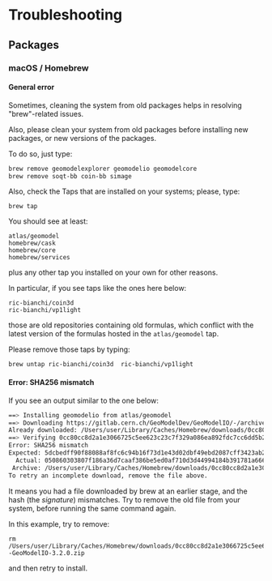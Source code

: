 
# Troubleshooting

## Packages

### macOS / Homebrew

#### General error

Sometimes, cleaning the system from old packages helps in resolving "brew"-related issues.

Also, please clean your system from old packages before installing new packages, or new versions of the packages.

To do so, just type:

```bash
brew remove geomodelexplorer geomodelio geomodelcore
brew remove soqt-bb coin-bb simage
```

Also, check the Taps that are installed on your systems; please, type:

```
brew tap
```

You should see at least:

```
atlas/geomodel
homebrew/cask
homebrew/core
homebrew/services
```

plus any other tap you installed on your own for other reasons.

In particular, if you see taps like the ones here below:

```
ric-bianchi/coin3d
ric-bianchi/vp1light
```

those are old repositories containing old formulas, which conflict with the latest version of the formulas hosted in the `atlas/geomodel` tap.

Please remove those taps by typing:

```
brew untap ric-bianchi/coin3d  ric-bianchi/vp1light
```


#### Error: SHA256 mismatch

If you see an output similar to the one below:

```bash
==> Installing geomodelio from atlas/geomodel
==> Downloading https://gitlab.cern.ch/GeoModelDev/GeoModelIO/-/archive/3.2.0/GeoModelIO-3.2.0.zip
Already downloaded: /Users/user/Library/Caches/Homebrew/downloads/0cc80cc8d2a1e3066725c5ee623c23c7f329a086ea892fdc7cc6dd5b226694e2--GeoModelIO-3.2.0.zip
==> Verifying 0cc80cc8d2a1e3066725c5ee623c23c7f329a086ea892fdc7cc6dd5b226694e2--GeoModelIO-3.2.0.zip checksum
Error: SHA256 mismatch
Expected: 5dcbedff90f88088af8fc6c94b16f73d1e43d02dbf49ebd2087cff3423ab20bd
  Actual: 050860303807f186a36d7caaf386be5ed0af710d3d44994184b391781a666dc3
 Archive: /Users/user/Library/Caches/Homebrew/downloads/0cc80cc8d2a1e3066725c5ee623c23c7f329a086ea892fdc7cc6dd5b226694e2--GeoModelIO-3.2.0.zip
To retry an incomplete download, remove the file above.
```

It means you had a file downloaded by brew at an earlier stage, and the hash (the *signature*) mismatches. Try to remove the old file from your system, before running the same command again.

In this example, try to remove:

```
rm /Users/user/Library/Caches/Homebrew/downloads/0cc80cc8d2a1e3066725c5ee623c23c7f329a086ea892fdc7cc6dd5b226694e2--GeoModelIO-3.2.0.zip
```

and then retry to install.
